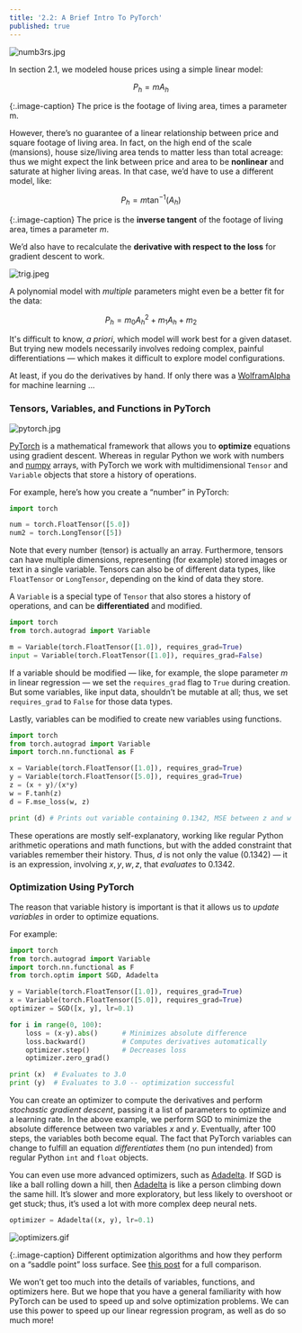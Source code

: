 ```yaml
---
title: '2.2: A Brief Intro To PyTorch'
published: true
---
```


![numb3rs.jpg]({{site.baseurl}}/media/numb3rs.jpg)

In section 2.1, we modeled house prices using a simple linear model:

$$ P_h = mA_h $$

{:.image-caption}
The price is the footage of living area, times a parameter m.

However, there’s no guarantee of a linear relationship between price and square
footage of living area. In fact, on the high end of the scale (mansions), house
size/living area tends to matter less than total acreage: thus we might expect
the link between price and area to be **nonlinear** and saturate at higher
living areas. In that case, we’d have to use a different model, like:

$$ P_h = m\tan^{-1}(A_h) $$

{:.image-caption}
The price is the **inverse tangent** of the footage of living area, times a
parameter $m$.

We’d also have to recalculate the **derivative with respect to the loss** for
gradient descent to work. 

![trig.jpeg]({{site.baseurl}}/media/trig.jpeg)

A polynomial model with *multiple* parameters might even be a better fit for
the data:

$$ P_h = m_0A_h^2 + m_1A_h + m_2 $$

It's difficult to know, *a priori*, which model will work best for a given dataset.
But trying new models necessarily involves redoing
complex, painful differentiations — which makes it difficult to explore model configurations.

At least, if you do the derivatives by hand. If only there was a [WolframAlpha](http://www.wolframalpha.com/) for machine learning ...


### Tensors, Variables, and Functions in PyTorch

![pytorch.jpg]({{site.baseurl}}/media/pytorch.jpg)

[PyTorch](http://pytorch.org/) is a mathematical framework that allows you to
**optimize** equations using gradient descent. Whereas in regular Python we work
with numbers and [numpy](http://www.numpy.org/) arrays, with PyTorch we work
with multidimensional `Tensor` and `Variable` objects that store a history of
operations.

For example, here’s how you create a “number” in PyTorch:

~~~ python
import torch

num = torch.FloatTensor([5.0])
num2 = torch.LongTensor([5])
~~~

Note that every number \(tensor\) is actually an array. Furthermore, tensors can
have multiple dimensions, representing \(for example\) stored images or text in a
single variable. Tensors can also be of different data types, like `FloatTensor` or
`LongTensor`, depending on the kind of data they store.

A `Variable` is a special type of `Tensor` that also stores a history of operations,
and can be **differentiated** and modified.

~~~ python
import torch
from torch.autograd import Variable

m = Variable(torch.FloatTensor([1.0]), requires_grad=True)
input = Variable(torch.FloatTensor([1.0]), requires_grad=False)
~~~

If a variable should be modified — like, for example, the slope parameter $m$ in
linear regression — we set the `requires_grad` flag to `True` during creation.
But some variables, like input data, shouldn’t be mutable at all; thus, we
set `requires_grad` to `False` for those data types.

Lastly, variables can be modified to create new variables using functions.

~~~ python
import torch
from torch.autograd import Variable
import torch.nn.functional as F

x = Variable(torch.FloatTensor([1.0]), requires_grad=True)
y = Variable(torch.FloatTensor([5.0]), requires_grad=True)
z = (x + y)/(x*y)
w = F.tanh(z)
d = F.mse_loss(w, z)

print (d) # Prints out variable containing 0.1342, MSE between z and w
~~~

These operations are mostly self-explanatory,
working like regular Python arithmetic operations and math functions, but
with the added constraint that variables remember their history. Thus, $d$ is
not only the value ($0.1342$) — it is an expression, involving $x, y, w, z$,
that *evaluates* to $0.1342$.

### Optimization Using PyTorch

The reason that variable history is important is that it allows us to *update
variables* in order to optimize equations.

For example:

~~~ python
import torch
from torch.autograd import Variable
import torch.nn.functional as F
from torch.optim import SGD, Adadelta

y = Variable(torch.FloatTensor([1.0]), requires_grad=True)
x = Variable(torch.FloatTensor([5.0]), requires_grad=True)
optimizer = SGD([x, y], lr=0.1)

for i in range(0, 100):
	loss = (x-y).abs()		# Minimizes absolute difference
	loss.backward()			# Computes derivatives automatically
	optimizer.step()		# Decreases loss
	optimizer.zero_grad()

print (x)  # Evaluates to 3.0
print (y)  # Evaluates to 3.0 -- optimization successful
~~~

You can create an optimizer to compute the derivatives and perform *stochastic
gradient descent*, passing it a list of parameters to optimize and a learning
rate. In the above example, we perform SGD to minimize the absolute difference
between two variables *x* and *y*. Eventually, after 100 steps, the variables
both become equal. The fact that PyTorch variables can change to fulfill an
equation *differentiates* them \(no pun intended\) from regular Python `int` and
`float` objects.

You can even use more advanced optimizers, such as
[Adadelta](https://arxiv.org/abs/1212.5701).
If SGD is like a ball rolling down a hill, then
[Adadelta](https://arxiv.org/abs/1212.5701)
is like a person climbing down the same hill. It’s slower and more exploratory,
but less likely to overshoot or get stuck; thus, it’s used a lot with more
complex deep neural nets.

~~~ python
optimizer = Adadelta((x, y), lr=0.1)
~~~

![optimizers.gif]({{site.baseurl}}/media/optimizers.gif)

{:.image-caption}
Different optimization algorithms and how they perform on a “saddle point” loss
surface. See [this post](http://int8.io/comparison-of-optimization-techniques-stochastic-gradient-descent-momentum-adagrad-and-adadelta/)
for a full comparison.

We won’t get too much into the details of variables, functions, and optimizers
here. But we hope that you have a general familiarity with how PyTorch can be
used to speed up and solve optimization problems. We can use this power to speed
up our linear regression program, as well as do so much more!